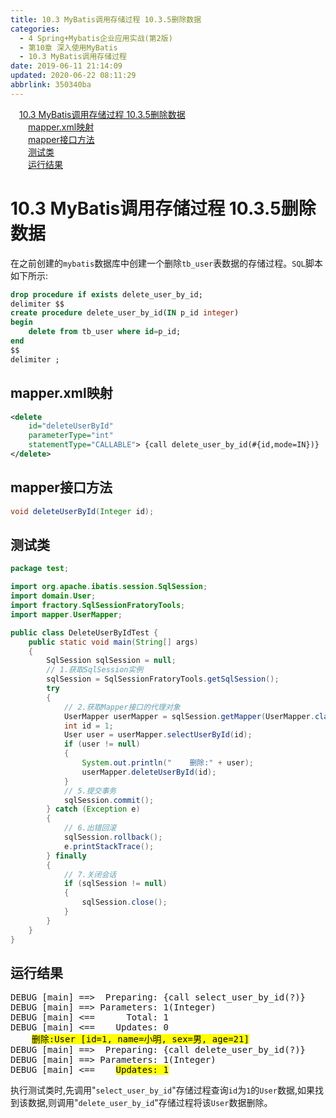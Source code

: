 ```yaml
---
title: 10.3 MyBatis调用存储过程 10.3.5删除数据
categories: 
  - 4 Spring+Mybatis企业应用实战(第2版)
  - 第10章 深入使用MyBatis
  - 10.3 MyBatis调用存储过程
date: 2019-06-11 21:14:09
updated: 2020-06-22 08:11:29
abbrlink: 350340ba
---
```

<div id='my_toc'><a href="/JavaReadingNotes/350340ba/#10-3-MyBatis调用存储过程-10-3-5删除数据" class="header_1">10.3 MyBatis调用存储过程 10.3.5删除数据</a>&nbsp;<br><a href="/JavaReadingNotes/350340ba/#mapper-xml映射" class="header_2">mapper.xml映射</a>&nbsp;<br><a href="/JavaReadingNotes/350340ba/#mapper接口方法" class="header_2">mapper接口方法</a>&nbsp;<br><a href="/JavaReadingNotes/350340ba/#测试类" class="header_2">测试类</a>&nbsp;<br><a href="/JavaReadingNotes/350340ba/#运行结果" class="header_2">运行结果</a>&nbsp;<br></div>
<style>.header_1{margin-left: 1em;}.header_2{margin-left: 2em;}.header_3{margin-left: 3em;}.header_4{margin-left: 4em;}.header_5{margin-left: 5em;}.header_6{margin-left: 6em;}</style>
<!--more-->
<script>if (navigator.platform.search('arm')==-1){document.getElementById('my_toc').style.display = 'none';}var e,p = document.getElementsByTagName('p');while (p.length>0) {e = p[0];e.parentElement.removeChild(e);}</script>

<!--end-->
# 10.3 MyBatis调用存储过程 10.3.5删除数据
在之前创建的`mybatis`数据库中创建一个删除`tb_user`表数据的存储过程。`SQL`脚本如下所示:
```sql
drop procedure if exists delete_user_by_id;
delimiter $$
create procedure delete_user_by_id(IN p_id integer)
begin
    delete from tb_user where id=p_id;
end
$$
delimiter ;
```
## mapper.xml映射
```xml
<delete
    id="deleteUserById"
    parameterType="int"
    statementType="CALLABLE"> {call delete_user_by_id(#{id,mode=IN})}
</delete>
```
## mapper接口方法
```java
void deleteUserById(Integer id);
```
## 测试类
```java /MyProcedureTest/src/test/DeleteUserByIdTest.java
package test;

import org.apache.ibatis.session.SqlSession;
import domain.User;
import fractory.SqlSessionFratoryTools;
import mapper.UserMapper;

public class DeleteUserByIdTest {
    public static void main(String[] args)
    {
        SqlSession sqlSession = null;
        // 1.获取SqlSession实例
        sqlSession = SqlSessionFratoryTools.getSqlSession();
        try
        {
            // 2.获取Mapper接口的代理对象
            UserMapper userMapper = sqlSession.getMapper(UserMapper.class);
            int id = 1;
            User user = userMapper.selectUserById(id);
            if (user != null)
            {
                System.out.println("    删除:" + user);
                userMapper.deleteUserById(id);
            }
            // 5.提交事务
            sqlSession.commit();
        } catch (Exception e)
        {
            // 6.出错回滚
            sqlSession.rollback();
            e.printStackTrace();
        } finally
        {
            // 7.关闭会话
            if (sqlSession != null)
            {
                sqlSession.close();
            }
        }
    }
}
```
## 运行结果

<pre>
DEBUG [main] ==&gt;  Preparing: {call select_user_by_id(?)} 
DEBUG [main] ==&gt; Parameters: 1(Integer)
DEBUG [main] &lt;==      Total: 1
DEBUG [main] &lt;==    Updates: 0
    <mark>删除:User [id=1, name=小明, sex=男, age=21]</mark>
DEBUG [main] ==&gt;  Preparing: {call delete_user_by_id(?)} 
DEBUG [main] ==&gt; Parameters: 1(Integer)
DEBUG [main] &lt;==    <mark>Updates: 1</mark>
</pre>

执行测试类时,先调用"`select_user_by_id`"存储过程查询`id`为`1`的`User`数据,如果找到该数据,则调用"`delete_user_by_id`"存储过程将该`User`数据删除。
